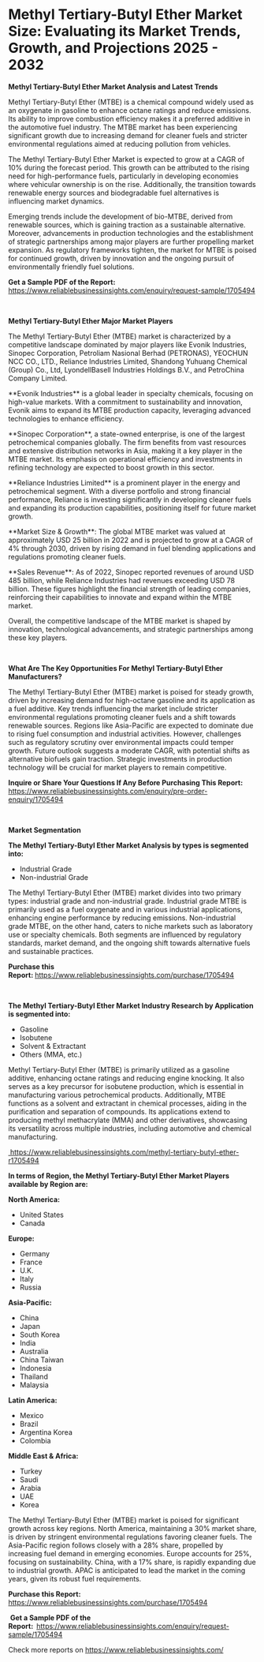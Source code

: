 <p><h1>Methyl Tertiary-Butyl Ether Market Size: Evaluating its Market Trends, Growth, and Projections 2025 - 2032</h1></p><p><strong>Methyl Tertiary-Butyl Ether Market Analysis and Latest Trends</strong></p>
<p><p>Methyl Tertiary-Butyl Ether (MTBE) is a chemical compound widely used as an oxygenate in gasoline to enhance octane ratings and reduce emissions. Its ability to improve combustion efficiency makes it a preferred additive in the automotive fuel industry. The MTBE market has been experiencing significant growth due to increasing demand for cleaner fuels and stricter environmental regulations aimed at reducing pollution from vehicles.</p><p>The Methyl Tertiary-Butyl Ether Market is expected to grow at a CAGR of 10% during the forecast period. This growth can be attributed to the rising need for high-performance fuels, particularly in developing economies where vehicular ownership is on the rise. Additionally, the transition towards renewable energy sources and biodegradable fuel alternatives is influencing market dynamics. </p><p>Emerging trends include the development of bio-MTBE, derived from renewable sources, which is gaining traction as a sustainable alternative. Moreover, advancements in production technologies and the establishment of strategic partnerships among major players are further propelling market expansion. As regulatory frameworks tighten, the market for MTBE is poised for continued growth, driven by innovation and the ongoing pursuit of environmentally friendly fuel solutions.</p></p>
<p><strong>Get a Sample PDF of the Report:&nbsp;</strong> <a href="https://www.reliablebusinessinsights.com/enquiry/request-sample/1705494?utm_campaign=96&utm_medium=2&utm_source=Github&utm_content=ia&utm_term=09012025&utm_id=methyl-tertiary-butyl-ether">https://www.reliablebusinessinsights.com/enquiry/request-sample/1705494</a></p>
<p>&nbsp;</p>
<p><strong>Methyl Tertiary-Butyl Ether Major Market Players</strong></p>
<p><p>The Methyl Tertiary-Butyl Ether (MTBE) market is characterized by a competitive landscape dominated by major players like Evonik Industries, Sinopec Corporation, Petroliam Nasional Berhad (PETRONAS), YEOCHUN NCC CO., LTD., Reliance Industries Limited, Shandong Yuhuang Chemical (Group) Co., Ltd, LyondellBasell Industries Holdings B.V., and PetroChina Company Limited.</p><p>**Evonik Industries** is a global leader in specialty chemicals, focusing on high-value markets. With a commitment to sustainability and innovation, Evonik aims to expand its MTBE production capacity, leveraging advanced technologies to enhance efficiency. </p><p>**Sinopec Corporation**, a state-owned enterprise, is one of the largest petrochemical companies globally. The firm benefits from vast resources and extensive distribution networks in Asia, making it a key player in the MTBE market. Its emphasis on operational efficiency and investments in refining technology are expected to boost growth in this sector.</p><p>**Reliance Industries Limited** is a prominent player in the energy and petrochemical segment. With a diverse portfolio and strong financial performance, Reliance is investing significantly in developing cleaner fuels and expanding its production capabilities, positioning itself for future market growth.</p><p>**Market Size & Growth**: The global MTBE market was valued at approximately USD 25 billion in 2022 and is projected to grow at a CAGR of 4% through 2030, driven by rising demand in fuel blending applications and regulations promoting cleaner fuels.</p><p>**Sales Revenue**: As of 2022, Sinopec reported revenues of around USD 485 billion, while Reliance Industries had revenues exceeding USD 78 billion. These figures highlight the financial strength of leading companies, reinforcing their capabilities to innovate and expand within the MTBE market. </p><p>Overall, the competitive landscape of the MTBE market is shaped by innovation, technological advancements, and strategic partnerships among these key players.</p></p>
<p>&nbsp;</p>
<p><strong>What Are The Key Opportunities For Methyl Tertiary-Butyl Ether Manufacturers?</strong></p>
<p><p>The Methyl Tertiary-Butyl Ether (MTBE) market is poised for steady growth, driven by increasing demand for high-octane gasoline and its application as a fuel additive. Key trends influencing the market include stricter environmental regulations promoting cleaner fuels and a shift towards renewable sources. Regions like Asia-Pacific are expected to dominate due to rising fuel consumption and industrial activities. However, challenges such as regulatory scrutiny over environmental impacts could temper growth. Future outlook suggests a moderate CAGR, with potential shifts as alternative biofuels gain traction. Strategic investments in production technology will be crucial for market players to remain competitive.</p></p>
<p><strong>Inquire or Share Your Questions If Any Before Purchasing This Report:</strong> <a href="https://www.reliablebusinessinsights.com/enquiry/pre-order-enquiry/1705494?utm_campaign=96&utm_medium=2&utm_source=Github&utm_content=ia&utm_term=09012025&utm_id=methyl-tertiary-butyl-ether">https://www.reliablebusinessinsights.com/enquiry/pre-order-enquiry/1705494</a></p>
<p>&nbsp;</p>
<p><strong>Market Segmentation</strong></p>
<p><strong>The Methyl Tertiary-Butyl Ether Market Analysis by types is segmented into:</strong></p>
<p><ul><li>Industrial Grade</li><li>Non-industrial Grade</li></ul></p>
<p><p>The Methyl Tertiary-Butyl Ether (MTBE) market divides into two primary types: industrial grade and non-industrial grade. Industrial grade MTBE is primarily used as a fuel oxygenate and in various industrial applications, enhancing engine performance by reducing emissions. Non-industrial grade MTBE, on the other hand, caters to niche markets such as laboratory use or specialty chemicals. Both segments are influenced by regulatory standards, market demand, and the ongoing shift towards alternative fuels and sustainable practices.</p></p>
<p><strong>Purchase this Report:&nbsp;</strong><a href="https://www.reliablebusinessinsights.com/purchase/1705494?utm_campaign=96&utm_medium=2&utm_source=Github&utm_content=ia&utm_term=09012025&utm_id=methyl-tertiary-butyl-ether">https://www.reliablebusinessinsights.com/purchase/1705494</a></p>
<p>&nbsp;</p>
<p><strong>The Methyl Tertiary-Butyl Ether Market Industry Research by Application is segmented into:</strong></p>
<p><ul><li>Gasoline</li><li>Isobutene</li><li>Solvent & Extractant</li><li>Others (MMA, etc.)</li></ul></p>
<p><p>Methyl Tertiary-Butyl Ether (MTBE) is primarily utilized as a gasoline additive, enhancing octane ratings and reducing engine knocking. It also serves as a key precursor for isobutene production, which is essential in manufacturing various petrochemical products. Additionally, MTBE functions as a solvent and extractant in chemical processes, aiding in the purification and separation of compounds. Its applications extend to producing methyl methacrylate (MMA) and other derivatives, showcasing its versatility across multiple industries, including automotive and chemical manufacturing.</p></p>
<p><a href="https://www.reliablebusinessinsights.com/methyl-tertiary-butyl-ether-r1705494?utm_campaign=96&utm_medium=2&utm_source=Github&utm_content=ia&utm_term=09012025&utm_id=methyl-tertiary-butyl-ether">&nbsp;https://www.reliablebusinessinsights.com/methyl-tertiary-butyl-ether-r1705494</a></p>
<p><strong>In terms of Region, the Methyl Tertiary-Butyl Ether Market Players available by Region are:</strong></p>
<p>
    <p> <strong> North America: </strong>
        <ul>
            <li>United States</li>
            <li>Canada</li>
        </ul>
        </p> 
    <p> <strong> Europe: </strong>
        <ul>
            <li>Germany</li>
            <li>France</li>
            <li>U.K.</li>
            <li>Italy</li>
            <li>Russia</li>
        </ul>
        </p> 
    <p> <strong> Asia-Pacific: </strong>
        <ul>
            <li>China</li>
            <li>Japan</li>
            <li>South Korea</li>
            <li>India</li>
            <li>Australia</li>
            <li>China Taiwan</li>
            <li>Indonesia</li>
            <li>Thailand</li>
            <li>Malaysia</li>
        </ul>
        </p> 
    <p> <strong> Latin America: </strong>
        <ul>
            <li>Mexico</li>
            <li>Brazil</li>
            <li>Argentina Korea</li>
            <li>Colombia</li>
        </ul>
        </p> 
    <p> <strong> Middle East & Africa: </strong>
        <ul>
            <li>Turkey</li>
            <li>Saudi</li>
            <li>Arabia</li>
            <li>UAE</li>
            <li>Korea</li>
        </ul>
    </p>
    </p>
<p><p>The Methyl Tertiary-Butyl Ether (MTBE) market is poised for significant growth across key regions. North America, maintaining a 30% market share, is driven by stringent environmental regulations favoring cleaner fuels. The Asia-Pacific region follows closely with a 28% share, propelled by increasing fuel demand in emerging economies. Europe accounts for 25%, focusing on sustainability. China, with a 17% share, is rapidly expanding due to industrial growth. APAC is anticipated to lead the market in the coming years, given its robust fuel requirements.</p></p>
<p><strong>Purchase this Report: </strong><a href="https://www.reliablebusinessinsights.com/purchase/1705494?utm_campaign=96&utm_medium=2&utm_source=Github&utm_content=ia&utm_term=09012025&utm_id=methyl-tertiary-butyl-ether">https://www.reliablebusinessinsights.com/purchase/1705494</a></p>
<p>&nbsp;<strong>Get a Sample PDF of the Report:&nbsp;&nbsp;</strong><a href="https://www.reliablebusinessinsights.com/enquiry/request-sample/1705494?utm_campaign=96&utm_medium=2&utm_source=Github&utm_content=ia&utm_term=09012025&utm_id=methyl-tertiary-butyl-ether">https://www.reliablebusinessinsights.com/enquiry/request-sample/1705494</a></p>
<p><strong></strong></p>
<p>Check more reports on <a href="https://www.reliablebusinessinsights.com/?utm_campaign=96&utm_medium=2&utm_source=Github&utm_content=ia&utm_term=09012025&utm_id=methyl-tertiary-butyl-ether">https://www.reliablebusinessinsights.com/</a></p>